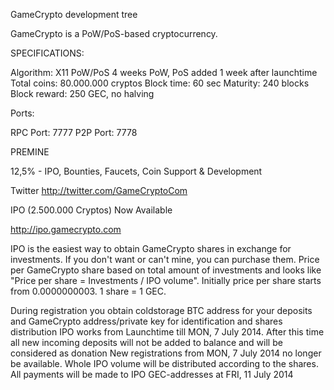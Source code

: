 
GameCrypto development tree

GameCrypto is a PoW/PoS-based cryptocurrency.


SPECIFICATIONS:
	         		         		         	
Algorithm: X11 PoW/PoS
4 weeks PoW, PoS added 1 week after launchtime
Total coins: 80.000.000 cryptos
Block time: 60 sec
Maturity: 240 blocks
Block reward: 250 GEC, no halving  

Ports:

RPC Port:  7777
P2P Port:  7778

PREMINE

12,5% - IPO, Bounties, Faucets,
Coin Support & Development

Twitter http://twitter.com/GameCryptoCom

IPO (2.500.000 Cryptos) Now Available

http://ipo.gamecrypto.com

IPO is the easiest way to obtain GameCrypto shares in exchange for investments. If you don't want or can't mine, you can purchase them.
Price per GameCrypto share based on total amount of investments and looks like "Price per share = Investments / IPO volume".
Initially price per share starts from 0.0000000003. 1 share = 1 GEC.

During registration you obtain coldstorage BTC address for your deposits and GameCrypto address/private key for identification and shares distribution
IPO works from Launchtime till MON, 7 July 2014. After this time all new incoming deposits will not be added to balance and will be considered as donation
New registrations from MON, 7 July 2014 no longer be available. Whole IPO volume will be distributed according to the shares.
All payments will be made to IPO GEC-addresses at FRI, 11 July 2014